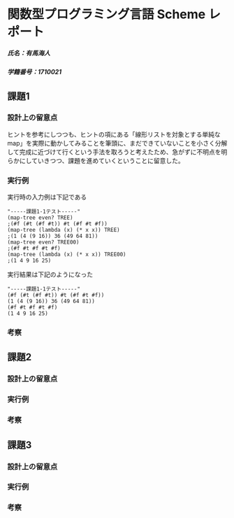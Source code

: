 # 関数型プログラミング言語 Scheme レポート

##### 氏名：有馬海人
##### 学籍番号：1710021

## 課題1

### 設計上の留意点

ヒントを参考にしつつも、ヒントの項にある「線形リストを対象とする単純なmap」を実際に動かしてみることを筆頭に、まだできていないことを小さく分解して完成に近づけて行くという手法を取ろうと考えたため、急がずに不明点を明らかにしていきつつ、課題を進めていくということに留意した。

### 実行例

実行時の入力例は下記である

```
"-----課題1-1テスト-----"
(map-tree even? TREE)
;(#f (#t (#f #t)) #t (#f #t #f))
(map-tree (lambda (x) (* x x)) TREE)
;(1 (4 (9 16)) 36 (49 64 81))
(map-tree even? TREE00)
;(#f #t #f #t #f)
(map-tree (lambda (x) (* x x)) TREE00)
;(1 4 9 16 25)
```

実行結果は下記のようになった

```
"-----課題1-1テスト-----"
(#f (#t (#f #t)) #t (#f #t #f))
(1 (4 (9 16)) 36 (49 64 81))
(#f #t #f #t #f)
(1 4 9 16 25)
```


### 考察

## 課題2

### 設計上の留意点

### 実行例

### 考察

## 課題3

### 設計上の留意点

### 実行例

### 考察
